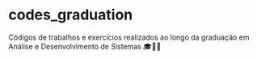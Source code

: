# codes_graduation
Códigos de trabalhos e exercícios realizados ao longo da graduação em Análise e Desenvolvimento de Sistemas 🎓👩‍💻
